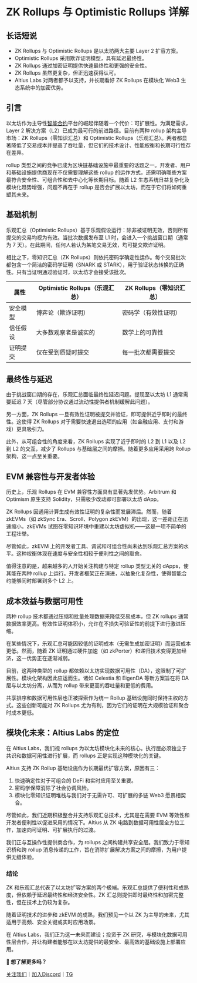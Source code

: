 # ZK Rollups 与 Optimistic Rollups 详解

## 长话短说

- ZK Rollups 与 Optimistic Rollups 是以太坊两大主要 Layer 2 扩容方案。
- Optimistic Rollups 采用欺诈证明模型，具有延迟最终性。
- ZK Rollups 通过加密证明提供快速最终性和更强的安全性。
- ZK Rollups 虽然更复杂，但正迅速获得认可。
- Altius Labs 对两者都予以支持，并长期看好 ZK Rollups 在模块化 Web3 生态系统中的加密优势。

## 引言

以太坊作为主导性[智能合约](https://www.altiuslabs.xyz/learn/what-are-smart-contracts)平台的崛起伴随着一个代价：可扩展性。为满足需求，Layer 2 解决方案（L2）已成为最可行的前进路径。目前有两种 rollup 架构主导市场：ZK Rollups（零知识汇总）和 Optimistic Rollups（乐观汇总）。两者都显著降低了交易成本并提高了吞吐量，但它们的技术设计、性能权衡和长期可行性存在差异。

rollup 类型之间的竞争已成为区块链基础设施中最重要的话题之一。开发者、用户和基础设施提供商现在不仅需要理解这些 rollup 的运作方式，还需明确哪些方案最符合安全性、可组合性和去中心化等长期目标。随着 L2 生态系统日益复杂化及模块化趋势增强，问题不再在于 rollup 是否会扩展以太坊，而在于它们将如何重塑其未来。

## 基础机制

乐观汇总（Optimistic Rollups）基于乐观假设运行：除非被证明无效，否则所有提交的交易均视为有效。当批次数据发布至 L1 时，会进入一个挑战窗口期（通常为 7 天）。在此期间，任何人若认为某笔交易无效，均可提交欺诈证明。

相比之下，零知识汇总（ZK Rollups）则依托密码学确定性运作。每个交易批次都包含一个简洁的密码学证明（SNARK 或 STARK），用于验证状态转换的正确性。只有当证明通过验证时，以太坊才会接受该批次。

| 属性     | Optimistic Rollups（乐观汇总） | ZK Rollups（零知识汇总） |
| -------- | ------------------------------ | ------------------------ |
| 安全模型 | 博弈论（欺诈证明）             | 密码学（有效性证明）     |
| 信任假设 | 大多数观察者是诚实的           | 数学上的可靠性           |
| 证明提交 | 仅在受到质疑时提交             | 每一批次都需要提交       |

## 最终性与延迟

由于挑战窗口期的存在，乐观汇总面临最终性延迟问题。提现至以太坊 L1 通常需要延迟 7 天（尽管部分协议通过流动性提供者机制缓解此问题）。

另一方面，ZK Rollups 一旦有效性证明被提交并验证，即可提供近乎即时的最终性。这使得 ZK Rollups 对于需要快速退出选项的应用（如金融应用、支付和游戏）更具吸引力。

此外，从可组合性的角度来看，ZK Rollups 实现了近乎即时的 L2 到 L1 以及 L2 到 L2 的交互，减少了 Rollups 与基础层之间的摩擦。随着更多应用采用跨 Rollup 架构，这一点至关重要。

## EVM 兼容性与开发者体验

历史上，乐观 Rollups 在 EVM 兼容性方面具有显著先发优势。Arbitrum 和 Optimism 原生支持 Solidity，只需极少改动即可部署以太坊 dApp。

ZK Rollups 因通用计算生成有效性证明的复杂性而发展滞后。然而，随着 zkEVMs（如 zkSync Era、Scroll、Polygon zkEVM）的出现，这一差距正在迅速缩小。zkEVMs 试图在零知识环境中重建以太坊虚拟机——这是一项不简单的工程壮举。

尽管如此，zkEVM 上的开发者工具、调试和可组合性尚未达到乐观汇总方案的水平。这种权衡体现在速度与安全性相较于便利性之间的取舍。

值得注意的是，越来越多的人开始关注构建与特定 rollup 类型无关的 dApps，使其能在两种 rollup 上运行。开发者框架正在演进，以抽象化复杂性，使得智能合约能够同时部署到多个 L2 上。

## 成本效益与数据可用性

两种 rollup 技术都通过压缩和批量处理数据来降低交易成本，但 ZK rollups 通常数据效率更高。有效性证明体积小，允许在不损失可验证性的前提下进行激进压缩。

在某些情况下，乐观汇总可能因较低的证明成本（无需生成加密证明）而运营成本更低。然而，随着 ZK 证明通过硬件加速（如 zkPorter）和递归技术变得更加经济，这一优势正在逐渐减弱。

目前，这两种类型的 rollup 都依赖以太坊实现数据可用性（DA），这限制了可扩展性。模块化架构因此应运而生。诸如 Celestia 和 EigenDA 等新方案旨在将 DA 层与以太坊分离，从而为 rollup 带来更高的吞吐量和更低的费用。

共享排序和数据可用性层也正被探索作为统一 Rollup 基础设施同时保持主权的方式。这些创新可能对 ZK Rollups 尤为有利，因为它们的证明在大规模验证和聚合时成本更低。

## 模块化未来：Altius Labs 的定位

在 Altius Labs，我们视 rollups 为以太坊模块化未来的核心。执行层必须独立于共识和数据可用性进行扩展，而 rollups 正是实现这种模块化的关键。

Altius 支持 ZK Rollup 基础设施作为长期最优扩容方案，原因有三：

1. 快速确定性对于可组合的 DeFi 和实时应用至关重要。
2. 密码学保障消除了社会协调风险。
3. 模块化零知识证明堆栈与我们对于无需许可、可扩展的多链 Web3 愿景相契合。

尽管如此，我们近期积极整合并支持乐观汇总技术，尤其是在需要 EVM 等效性和开发者便利性以促进采用的情况下。Altius 从 ZK 电路到数据可用性层全方位工作，加速向可证明、可扩展执行的过渡。

我们正与互操作性提供商合作，为 rollups 之间构建共享安全层。我们致力于零知识桥和跨 rollup 消息传递的工作，旨在消除扩展解决方案之间的摩擦，为用户提供无缝体验。

### 结论

ZK 和乐观汇总代表了以太坊扩容方案的两个极端。乐观汇总提供了便利性和成熟度，但依赖于延迟最终性和经济安全性。ZK 汇总则提供即时最终性和加密完整性，但在技术上仍较为复杂。

随着证明技术的进步和 zkEVM 的成熟，我们预见一个以 ZK 为主导的未来，尤其适用于高频、安全关键或实时应用场景。

在 Altius Labs，我们正为这一未来而建设；投资于 ZK 研究，与模块化数据可用性层合作，并让构建者能够在以太坊提供的最安全、最高效的基础设施上部署应用。

**📄 想了解更多吗？**

[关注我们](https://x.com/altiuslabs)｜[加入Discord](https://discord.com/invite/altiuslabs)｜[TG](https://t.me/altiuslabs)

